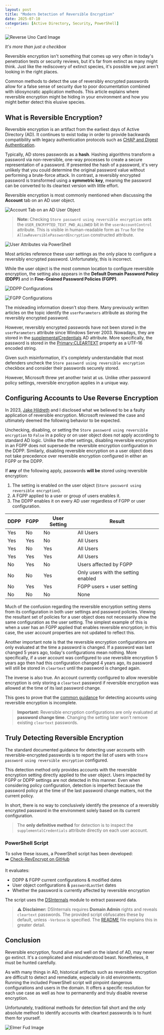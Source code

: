 ```yaml
---
layout: post
title: "Modern Detection of Reversible Encryption"
date: 2025-07-10
categories: [Active Directory, Security, PowerShell]
---
```


![Reverse Uno Card Image](/assets/images/rev_uno.png)

*It's more than just a checkbox*

Reversible encryption isn't something that comes up very often in today's penetration tests or security reviews, but it's far from extinct as many might think. Just like the rediscovery of extinct species, it's possible we just aren't looking in the right places.

Common methods to detect the use of reversibly encrypted passwords allow for a false sense of security due to poor documentation combined with idiosyncratic application methods. This article explains where reversible encryption might be hiding in your environment and how you might better detect this elusive species.

## What is Reversible Encryption?

Reversible encryption is an artifact from the earliest days of Active Directory (AD). It continues to exist today in order to provide backwards compatibility with legacy authentication protocols such as [CHAP and Digest Authentication](https://learn.microsoft.com/en-us/windows/security/threat-protection/security-policy-settings/store-passwords-using-reversible-encryption).

Typically, AD stores passwords as a **hash**. Hashing algorithms transform a password via non-reversible, one-way processes to create a secure representation of a password. If presented the hash of a password, it's very unlikely that you could determine the original password value without performing a brute-force attack. In contrast, a reversibly encrypted password is transformed using a **symmetric key**, meaning the password can be converted to its cleartext version with little effort.

Reversible encryption is most commonly mentioned when discussing the **Account** tab on an AD user object.

![Account Tab on an AD User Object](/assets/images/rev_user.png)

> **Note:** Checking `Store password using reversible encryption` sets the `USER_ENCRYPTED_TEXT_PWD_ALLOWED` bit in the `userAccountControl` attribute. This is visible in human-readable form as `True` for the `AllowReversiblePasswordEncryption` constructed attribute.

![User Attributes via PowerShell](/assets/images/rev_powershell.png)

Most articles reference these user settings as the only place to configure a reversibly encrypted password. Unfortunately, this is incorrect.

While the user object is the most common location to configure reversible encryption, the setting also appears in the **Default Domain Password Policy (DDPP)** and in **Fine-Grained Password Policies (FGPP)**.

![DDPP Configurations](/assets/images/rev_ddpp.png)

![FGPP Configurations](/assets/images/rev_fgpp.png)

The misleading information doesn't stop there. Many previously written articles on the topic identify the `userParameters` attribute as storing the reversibly encrypted password.

However, reversibly encrypted passwords have not been stored in the `userParameters` attribute since Windows Server 2003. Nowadays, they are stored in the [supplementalCredentials](https://learn.microsoft.com/en-us/openspecs/windows_protocols/ms-samr/0705f888-62e1-4a4c-bac0-b4d427f396f8) AD attribute. More specifically, the password is stored in the [Primary:CLEARTEXT](https://learn.microsoft.com/en-us/openspecs/windows_protocols/ms-samr/e348e08f-1c19-42bb-b1a9-687843059414) property as a UTF-16 encoded string. 

Given such misinformation, it's completely understandable that most defenders uncheck the `Store password using reversible encryption` checkbox and consider their passwords securely stored.

However, Microsoft threw yet another twist at us. Unlike other password policy settings, reversible encryption applies in a unique way.

## Configuring Accounts to Use Reverse Encryption

In 2023, [Jake Hildreth](https://jakehildreth.com/) and I disclosed what we believed to be a faulty application of reversible encryption. Microsoft reviewed the case and ultimately deemed the following behavior to be expected.

Unchecking, disabling, or setting the `Store password using reversible encryption` to `False` in a policy or on user object does not apply according to standard AD logic. 
Unlike the other settings, disabling reversible encryption in an FGPP does not supersede the reversible encryption configuration in the DDPP. Similarly, disabling reversible encryption on a user object does not take precedence over reversible encryption configured in either an FGPP or the DDPP.

If **any** of the following apply, passwords **will be** stored using reversible encryption:

1. The setting is enabled on the user object (`Store password using reversible encryption`).
2. A FGPP applied to a user or group of users enables it.
3. The DDPP enables it on every AD user regardless of FGPP or user configuration.

| DDPP | FGPP | User Setting | Result |
|------|------|--------------|--------|
| Yes  | No   | No           | All Users |
| Yes  | Yes  | No           | All Users |
| Yes  | No   | Yes          | All Users |
| Yes  | Yes  | Yes          | All Users |
| No   | Yes  | No           | Users affected by FGPP |
| No   | No   | Yes          | Only users with the setting enabled |
| No   | Yes  | Yes          | FGPP users + user setting |
| No   | No   | No           | None |

Much of the confusion regarding the reversible encryption setting stems from its configuration in both user settings and password policies. Viewing the resultant set of policies for a user object does not necessarily show the same configuration as the user setting. The simplest example of this is when a user has an FGPP applied that enables reversible encryption; in this case, the user account properties are not updated to reflect this.

Another important note is that the reversible encryption configurations are only evaluated at the time a password is changed. If a password was last changed 5 years ago, today's configurations mean nothing. More specifically, if a user account was configured to use reversible encryption 5 years ago then had this configuration changed 4 years ago, its password will still be stored in `cleartext` until the password is changed again.

The inverse is also true. An account currently configured to allow reversible encryption is only storing a `cleartext` password if reversible encryption was allowed at the time of its last password change. 

This goes to prove that the [common guidance](https://attack.mitre.org/techniques/T1556/005/) for detecting accounts using reversible encryption is incomplete.

> **Important:** Reversible encryption configurations are only evaluated at **password change time**. Changing the setting later won't remove existing `cleartext` passwords.

## Truly Detecting Reversible Encryption

The standard documented guidance for detecting user accounts with reversible-encrypted passwords is to report the list of users with `Store password using reversible encryption` configured. 

This detection method only provides accounts with the reversible encryption setting directly applied to the user object. Users impacted by FGPP or DDPP settings are not detected in this manner. Even when considering policy configuration, detection is imperfect because the password policy at the time of the last password change matters, not the current policy. 

In short, there is no way to conclusively identify the presence of a reversibly encrypted password in the environment solely based on its current configuration.

> The **only definitive method** for detection is to inspect the `supplementalCredentials` attribute directly on each user account.

### PowerShell Script

To solve these issues, a PowerShell script has been developed:  
➡️ [Check-RevEncrypt on GitHub](https://github.com/techBrandon/Check-RevEncrypt)

It evaluates:

- DDPP & FGPP current configurations & modified dates
- User object configurations & `passwordLastSet` dates
- Whether the password is currently affected by reversible encryption

The script uses the [DSInternals](https://github.com/MichaelGrafnetter/DSInternals) module to extract password data.

> ⚠️ **Disclaimer:** DSInternals requires **Domain Admin** rights and reveals `cleartext` passwords. The provided script obfuscates these by default, unless `-Verbose` is specified. The [README](https://github.com/techBrandon/Check-RevEncrypt) file explains this in greater detail.

## Conclusion

Reversible encryption, found alive and well on the island of AD, may never go extinct. It's a complicated and misunderstood beast. Nonetheless, it must be hunted carefully.

As with many things in AD, historical artifacts such as reversible encryption are difficult to detect and remediate, especially in old environments. Running the included PowerShell script will pinpoint dangerous configurations and users in the domain. It offers a specific resolution for each use case as well as how to permanently and truly disable reverse encryption.

Unfortunately, traditional methods for detection fall short and the only absolute method to identify accounts with cleartext passwords is to hunt them for yourself.

![Elmer Fud Image](/assets/images/rev_elmerfud.png)